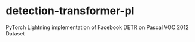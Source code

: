 # detection-transformer-pl
PyTorch Lightning implementation of Facebook DETR on Pascal VOC 2012 Dataset
